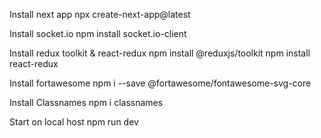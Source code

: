 Install next app
npx create-next-app@latest

Install socket.io
npm install socket.io-client

Install redux toolkit & react-redux
npm install @reduxjs/toolkit
npm install react-redux

Install fortawesome
npm i --save @fortawesome/fontawesome-svg-core

Install Classnames
npm i classnames

Start on local host
npm run dev
